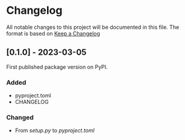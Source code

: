 # Changelog

All notable changes to this project will be documented in this file. The format is based on [Keep a Changelog](https://keepachangelog.com/en/1.0.0/)

## [0.1.0] - 2023-03-05

First published package version on PyPI.

### Added

- pyproject.toml
- CHANGELOG

### Changed

- From _setup.py_ to _pyproject.toml_